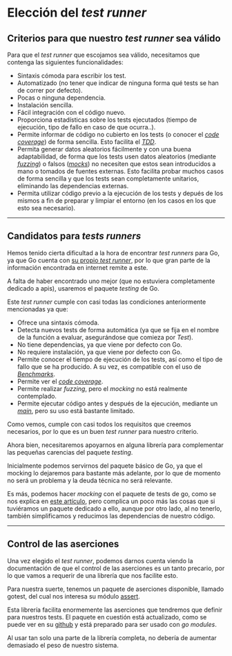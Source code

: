 # Elección del *test runner*

## Criterios para que nuestro *test runner* sea válido

Para que el *test runner* que escojamos sea válido, necesitamos que contenga las siguientes funcionalidades:

* Sintaxis cómoda para escribir los test.
* Automatizado (no tener que indicar de ninguna forma qué tests se han de correr por defecto).
* Pocas o ninguna dependencia.
* Instalación sencilla.
* Fácil integración con el código nuevo.
* Proporciona estadísticas sobre los tests ejecutados (tiempo de ejecución, tipo de fallo en caso de que ocurra..).
* Permite informar de código no cubierto en los tests (o conocer el [*code coverage*](https://www.tutorialspoint.com/test-coverage-in-software-testing)) de forma sencilla. Esto facilita el [*TDD*](https://www.agilealliance.org/glossary/tdd/).
* Permita generar datos aleatorios fácilmente y con una buena adaptabilidad, de forma que los tests usen datos aleatorios (mediante [*fuzzing*](https://en.wikipedia.org/wiki/Fuzzing)) o falsos ([*mocks*](https://devopedia.org/mock-testing)) no necesiten que estos sean introducidos a mano o tomados de fuentes externas. Esto facilita probar muchos casos de forma sencilla y que los tests sean completamente unitarios, eliminando las dependencias externas.
* Permita utilizar código previo a la ejecución de los tests y depués de los mismos a fin de preparar y limpiar el entorno (en los casos en los que esto sea necesario).

---

## Candidatos para *tests runners*

Hemos tenido cierta dificultad a la hora de encontrar *test runners* para Go, ya que Go cuenta con [su propio *test runner*](https://pkg.go.dev/testing), por lo que gran parte de la información encontrada en internet remite a este.

A falta de haber encontrado uno mejor (que no estuviera completamente dedicado a apis), usaremos el paquete *testing* de Go.

Este *test runner* cumple con casi todas las condiciones anteriormente mencionadas ya que:

* Ofrece una sintaxis cómoda.
* Detecta nuevos tests de forma automática (ya que se fija en el nombre de la función a evaluar, asegurándose que comieza por *Test*).
* No tiene dependencias, ya que viene por defecto con Go.
* No requiere instalación, ya que viene por defecto con Go.
* Permite conocer el tiempo de ejecución de los tests, así como el tipo de fallo que se ha producido. A su vez, es compatible con el uso de [*Benchmarks*](https://pkg.go.dev/testing#B).
* Permite ver el [*code coverage*](https://pkg.go.dev/testing#Coverage).
* Permite realizar *fuzzing*, pero el *mocking* no está realmente contemplado.
* Permite ejecutar código antes y después de la ejecución, mediante un [*main*](https://pkg.go.dev/testing#hdr-Main), pero su uso está bastante limitado.

Como vemos, cumple con casi todos los requisitos que creemos necesarios, por lo que es un buen *test runner* para nuestro criterio.

Ahora bien, necesitaremos apoyarnos en alguna librería para complementar las pequeñas carencias del paquete *testing*.

Inicialmente podemos servirnos del paquete básico de Go, ya que el mocking lo dejaremos para bastante más adelante, por lo que de momento no será un problema y la deuda técnica no será relevante.

Es más, podemos hacer *mocking* con el paquete de tests de go, como se nos explica en [este artículo](https://medium.com/@ankur_anand/how-to-mock-in-your-go-golang-tests-b9eee7d7c266), pero complica un poco más las cosas que si tuviéramos un paquete dedicado a ello, aunque por otro lado, al no tenerlo, también simplificamos y reducimos las dependencias de nuestro código.

---

## Control de las aserciones

Una vez elegido el *test runner*, podemos darnos cuenta viendo la documentación de que el control de las aserciones es un tanto precario, por lo que vamos a requerir de una librería que nos facilite esto.

Para nuestra suerte, tenemos un paquete de aserciones disponible, llamado gotest, del cual nos interesa su módulo [assert](https://pkg.go.dev/gotest.tools/v3/assert).

Esta librería facilita enormemente las aserciones que tendremos que definir para nuestros tests. El paquete en cuestión está actualizado, como se puede ver en su [github](https://github.com/gotestyourself/gotest.tools) y está preparado para ser usado con *go modules*.

Al usar tan solo una parte de la librería completa, no debería de aumentar demasiado el peso de nuestro sistema.

